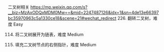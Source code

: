 二叉树相关
https://mp.weixin.qq.com/s?__biz=MzAxODQxMDM0Mw==&mid=2247487126&idx=1&sn=4de13e66397bc35970963c5a1330ce18&scene=21#wechat_redirect
226. 翻转二叉树，难度 Easy

114. 将二叉树展开为链表，难度 Medium

116. 填充二叉树节点的右侧指针，难度 Medium
